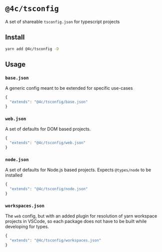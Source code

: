 # `@4c/tsconfig`

A set of shareable `tsconfig.json` for typescript projects

## Install

```sh
yarn add @4c/tsconfig -D
```


## Usage

### `base.json` 

A generic config meant to be extended for specific use-cases

```js
{
  "extends": "@4c/tsconfig/base.json"
}
```

### `web.json`

A set of defaults for DOM based projects.

```js
{
  "extends": "@4c/tsconfig/web.json"
}
```

### `node.json`

A set of defaults for Node.js based projects. Expects `@types/node` to be installed

```js
{
  "extends": "@4c/tsconfig/node.json"
}
```

### `workspaces.json`

The `web` config, but with an added plugin for resolution of yarn workspace projects in VSCode, so each package
does not have to be built while developing for types.

```js
{
  "extends": "@4c/tsconfig/workspaces.json"
}
```
